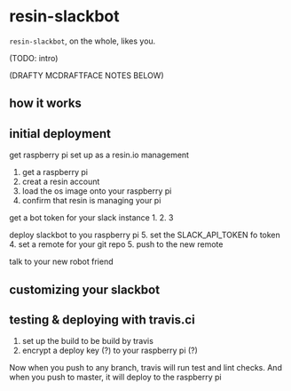 # resin-slackbot

`resin-slackbot`, on the whole, likes you.

(TODO: intro)

(DRAFTY MCDRAFTFACE NOTES BELOW)

## how it works

## initial deployment

get raspberry pi set up as a resin.io management

1. get a raspberry pi
2. creat a resin account
3. load the os image onto your raspberry pi
4. confirm that resin is managing your pi

get a bot token for your slack instance
1.
2.
3

deploy slackbot to you raspberry pi
5. set the SLACK_API_TOKEN fo token
4. set a remote for your git repo
5. push to the new remote

talk to your new robot friend

## customizing your slackbot

## testing & deploying with travis.ci

1. set up the build to be build by travis
2. encrypt a deploy key (?) to your raspberry pi (?)

Now when you push to any branch, travis will run test and lint checks.
And when you push to master, it will deploy to the raspberry pi

